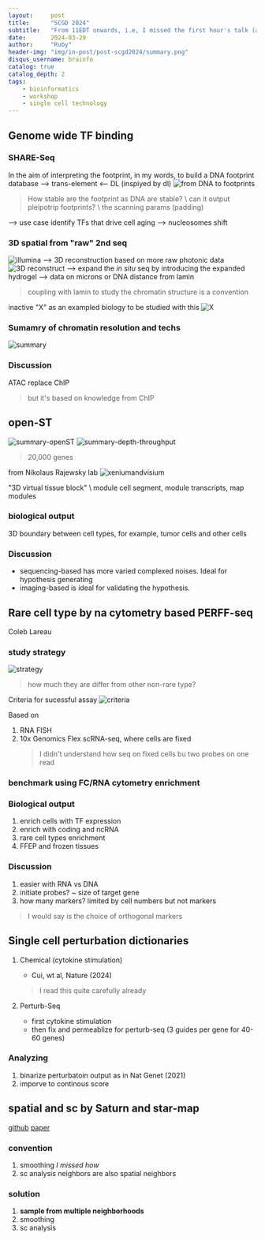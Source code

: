 ```yaml
---
layout:     post
title:      "SCGD 2024"
subtitle:   "From 11EDT onwards, i.e, I missed the first hour's talk (again)"
date:       2024-03-29
author:     "Ruby"
header-img: "img/in-post/post-scgd2024/summary.png"
disqus_username: brainfo
catalog: true
catalog_depth: 2
tags:
    - bioinformatics 
    - workshop 
    - single cell technology
---
```



## Genome wide TF binding

### SHARE-Seq

In the aim of interpreting the footprint, in my words, to build a DNA footprint database --> trans-element
<-- DL (inspiyed by dl)
![from DNA to footprints](/img/in-post/post-scg2024/image.png)
> How stable are the footprint as DNA are stable? \\
> can it output pleipotrip footprints? \\
> the scanning params (padding)

--> use case
identify TFs that drive cell aging --> nucleosomes shift

### 3D spatial from "raw" 2nd seq

![illumina](/img/in-post/post-scg2024/image-1.png)
--> 3D reconstruction based on more raw photonic data
![3D reconstruct](/img/in-post/post-scg2024/image-2.png)
--> expand the *in situ* seq by introducing the expanded hydrogel --> data on microns or DNA distance from lamin

> coupling with lamin to study the chromatin structure is a convention

inactive "X" as an exampled biology to be studied with this
![X](/img/in-post/post-scg2024/image-3.png)

### Sumamry of chromatin resolution and techs

![summary](/img/in-post/post-scg2024/image-4.png)

### Discussion

ATAC replace ChIP
> but it's based on knowledge from ChIP

## open-ST

![summary-openST](/img/in-post/post-scg2024/image-6.png)
![summary-depth-throughput](/img/in-post/post-scg2024/image-7.png)
> 20,000 genes

from Nikolaus Rajewsky lab
![xeniumandvisium](/img/in-post/post-scg2024/image-5.png)

"3D virtual tissue block" \\
module cell segment, module transcripts, map modules

### biological output

3D boundary between cell types, for example, tumor cells and other cells

### Discussion

- sequencing-based has more varied complexed noises. Ideal for hypothesis generating
- imaging-based is ideal for validating the hypothesis.
  
## Rare cell type by na cytometry based PERFF-seq

Coleb Lareau

### study strategy

![strategy](image.png)

> how much they are differ from other non-rare type?

Criteria for sucessful assay
![criteria](image-1.png)

Based on

1. RNA FISH
2. 10x Genomics Flex scRNA-seq, where cells are fixed
    > I didn't understand how seq on fixed cells bu two probes on one read

### benchmark using FC/RNA cytometry enrichment

### Biological output

1. enrich cells with TF expression
2. enrich with coding and ncRNA
3. rare cell types enrichment
4. FFEP and frozen tissues

### Discussion

1. easier with RNA vs DNA
2. initiate probes? ~ size of target gene
3. how many markers? limited by cell numbers but not markers

> I would say is the choice of orthogonal markers

## Single cell perturbation dictionaries

1. Chemical (cytokine stimulation)
   - Cui, wt al, Nature (2024)
    > I read this quite carefully already

2. Perturb-Seq
   - first cytokine stimulation
   - then fix and permeablize for perturb-seq (3 guides per gene for 40-60 genes)
  
### Analyzing

1. binarize perturbatoin output as in Nat Genet (2021)
2. imporve to continous score

## spatial and sc by Saturn and star-map

[github](https://github.com/wanglab-broad/spin)
[paper](https://www.biorxiv.org/content/10.1101/2023.06.30.547258v1)

### convention

1. smoothing *I missed how*
2. sc analysis
    neighbors are also spatial neighbors

### solution

1. **sample from multiple neighborhoods**
2. smoothing
3. sc analysis
